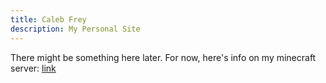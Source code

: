 ```yaml
---
title: Caleb Frey
description: My Personal Site
---
```

There might be something here later.
For now, here's info on my minecraft server: [link](www.freyc.xyz/mc)